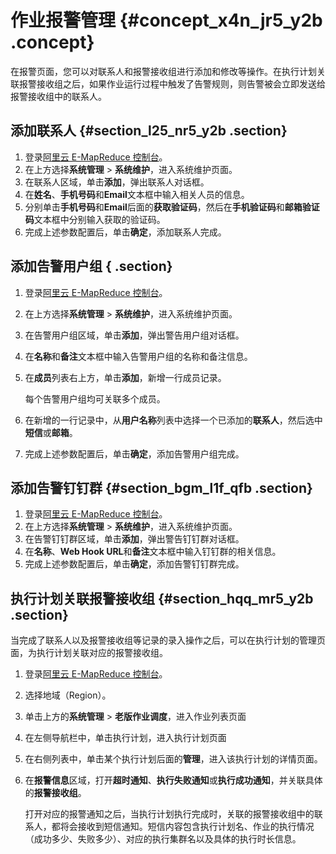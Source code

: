 # 作业报警管理 {#concept_x4n_jr5_y2b .concept}

在报警页面，您可以对联系人和报警接收组进行添加和修改等操作。在执行计划关联报警接收组之后，如果作业运行过程中触发了告警规则，则告警被会立即发送给报警接收组中的联系人。

## 添加联系人 {#section_l25_nr5_y2b .section}

1.  登录[阿里云 E-MapReduce 控制台](https://emr.console.aliyun.com/)。
2.  在上方选择**系统管理** \> **系统维护**，进入系统维护页面。
3.  在联系人区域，单击**添加**，弹出联系人对话框。
4.  在**姓名**、**手机号码**和**Email**文本框中输入相关人员的信息。
5.  分别单击**手机号码**和**Email**后面的**获取验证码**，然后在**手机验证码**和**邮箱验证码**文本框中分别输入获取的验证码。
6.  完成上述参数配置后，单击**确定**，添加联系人完成。

## 添加告警用户组 { .section}

1.  登录[阿里云 E-MapReduce 控制台](https://emr.console.aliyun.com/)。
2.  在上方选择**系统管理** \> **系统维护**，进入系统维护页面。
3.  在告警用户组区域，单击**添加**，弹出警告用户组对话框。
4.  在**名称**和**备注**文本框中输入告警用户组的名称和备注信息。
5.  在**成员**列表右上方，单击**添加**，新增一行成员记录。

    每个告警用户组均可关联多个成员。

6.  在新增的一行记录中，从**用户名称**列表中选择一个已添加的**联系人**，然后选中**短信**或**邮箱**。
7.  完成上述参数配置后，单击**确定**，添加告警用户组完成。

## 添加告警钉钉群 {#section_bgm_l1f_qfb .section}

1.  登录[阿里云 E-MapReduce 控制台](https://emr.console.aliyun.com/)。
2.  在上方选择**系统管理** \> **系统维护**，进入系统维护页面。
3.  在告警钉钉群区域，单击**添加**，弹出警告钉钉群对话框。
4.  在**名称**、**Web Hook URL**和**备注**文本框中输入钉钉群的相关信息。
5.  完成上述参数配置后，单击**确定**，添加告警钉钉群完成。

## 执行计划关联报警接收组 {#section_hqq_mr5_y2b .section}

当完成了联系人以及报警接收组等记录的录入操作之后，可以在执行计划的管理页面，为执行计划关联对应的报警接收组。

1.  登录[阿里云 E-MapReduce 控制台](https://emr.console.aliyun.com/)。
2.  选择地域（Region）。
3.  单击上方的**系统管理** \> **老版作业调度**，进入作业列表页面
4.  在左侧导航栏中，单击执行计划，进入执行计划页面
5.  在右侧列表中，单击某个执行计划后面的**管理**，进入该执行计划的详情页面。
6.  在**报警信息**区域，打开**超时通知**、**执行失败通知**或**执行成功通知**，并关联具体的**报警接收组**。

    打开对应的报警通知之后，当执行计划执行完成时，关联的报警接收组中的联系人，都将会接收到短信通知。短信内容包含执行计划名、作业的执行情况（成功多少、失败多少）、对应的执行集群名以及具体的执行时长信息。


